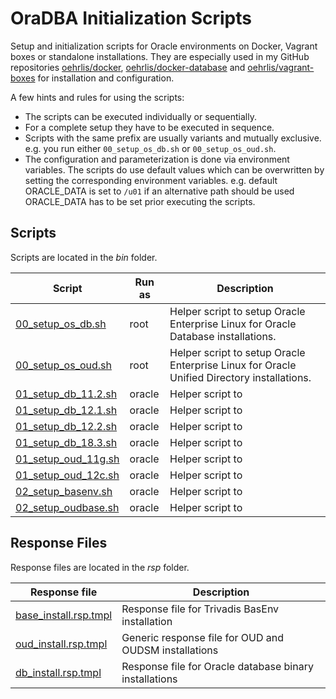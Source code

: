 # OraDBA Initialization Scripts

Setup and initialization scripts for Oracle environments on Docker, Vagrant
boxes or standalone installations. They are especially used in my GitHub 
repositories [oehrlis/docker](https://github.com/oehrlis/docker), 
[oehrlis/docker-database](https://github.com/oehrlis/docker-database) and
[oehrlis/vagrant-boxes](https://github.com/oehrlis/vagrant-boxes) for 
installation and configuration.

A few hints and rules for using the scripts:

* The scripts can be executed individually or sequentially.
* For a complete setup they have to be executed in sequence.
* Scripts with the same prefix are usually variants and mutually exclusive. e.g. you run either ``00_setup_os_db.sh``  or ``00_setup_os_oud.sh``.
* The configuration and parameterization is done via environment variables. The scripts do use default values which can be overwritten by setting the corresponding environment variables. e.g. default ORACLE_DATA is set to ``/u01`` if an alternative path should be used ORACLE_DATA has to be set prior executing the scripts.

## Scripts

Scripts are located in the *bin* folder.

| Script                                         | Run as | Description                                                                                |
| ---------------------------------------------- | ------ | ------------------------------------------------------------------------------------------ |
| [00_setup_os_db.sh](bin/00_setup_os_db.sh)     | root   | Helper script to setup Oracle Enterprise Linux for Oracle Database installations.          |
| [00_setup_os_oud.sh](bin/00_setup_os_oud.sh)   | root   | Helper script to setup Oracle Enterprise Linux for Oracle Unified Directory installations. |
| [01_setup_db_11.2.sh](bin/01_setup_db_11.2.sh) | oracle | Helper script to  |
| [01_setup_db_12.1.sh](bin/01_setup_db_12.1.sh) | oracle | Helper script to  |
| [01_setup_db_12.2.sh](bin/01_setup_db_12.2.sh) | oracle | Helper script to  |
| [01_setup_db_18.3.sh](bin/01_setup_db_18.3.sh) | oracle | Helper script to  |
| [01_setup_oud_11g.sh](bin/01_setup_oud_11g.sh) | oracle | Helper script to  |
| [01_setup_oud_12c.sh](bin/01_setup_oud_12c.sh) | oracle | Helper script to  |
| [02_setup_basenv.sh](bin/02_setup_basenv.sh)   | oracle | Helper script to  |
| [02_setup_oudbase.sh](bin/02_setup_oudbase.sh) | oracle | Helper script to  |

## Response Files

Response files are located in the *rsp* folder.

| Response file                                      | Description                                            |
| -------------------------------------------------- | ------------------------------------------------------ |
| [base_install.rsp.tmpl](rsp/base_install.rsp.tmpl) | Response file for Trivadis BasEnv installation         |
| [oud_install.rsp.tmpl](rsp/oud_install.rsp.tmpl)   | Generic response file for OUD and OUDSM installations  |
| [db_install.rsp.tmpl](rsp/db_install.rsp.tmpl)     | Response file for Oracle database binary installations |

